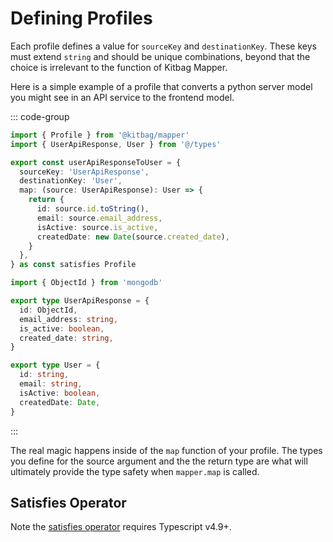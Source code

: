 # Defining Profiles

Each profile defines a value for `sourceKey` and `destinationKey`. These keys must extend `string` and should be unique combinations, beyond that the choice is irrelevant to the function of Kitbag Mapper.

Here is a simple example of a profile that converts a python server model you might see in an API service to the frontend model.

::: code-group

```ts [maps/user.ts]
import { Profile } from '@kitbag/mapper'
import { UserApiResponse, User } from '@/types'

export const userApiResponseToUser = {
  sourceKey: 'UserApiResponse',
  destinationKey: 'User',
  map: (source: UserApiResponse): User => {
    return {
      id: source.id.toString(),
      email: source.email_address,
      isActive: source.is_active,
      createdDate: new Date(source.created_date),
    }
  },
} as const satisfies Profile
```

```ts [types/UserApiResponse.ts]
import { ObjectId } from 'mongodb'

export type UserApiResponse = {
  id: ObjectId,
  email_address: string,
  is_active: boolean,
  created_date: string,
}
```

```ts [types/User.ts]
export type User = {
  id: string,
  email: string,
  isActive: boolean,
  createdDate: Date,
}
```

:::

The real magic happens inside of the `map` function of your profile. The types you define for the source argument and the the return type are what will ultimately provide the type safety when `mapper.map` is called.

## Satisfies Operator

Note the [satisfies operator](https://www.typescriptlang.org/docs/handbook/release-notes/typescript-4-9.html#the-satisfies-operator) requires Typescript v4.9+.
